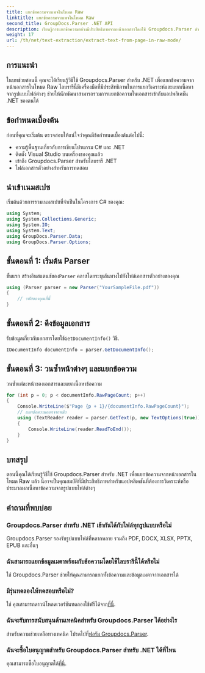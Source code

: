 ```yaml
---
title: แยกข้อความจากเพจในโหมด Raw
linktitle: แยกข้อความจากเพจในโหมด Raw
second_title: GroupDocs.Parser .NET API
description: เรียนรู้การแยกข้อความอย่างมีประสิทธิภาพจากหน้าเอกสารโดยใช้ Groupdocs.Parser สำหรับ .NET ในบทช่วยสอนที่ครอบคลุมนี้
weight: 17
url: /th/net/text-extraction/extract-text-from-page-in-raw-mode/
---
```

## การแนะนำ
ในบทช่วยสอนนี้ คุณจะได้เรียนรู้วิธีใช้ Groupdocs.Parser สำหรับ .NET เพื่อแยกข้อความจากหน้าเอกสารในโหมด Raw ไลบรารีนี้มีเครื่องมือที่มีประสิทธิภาพในการแยกวิเคราะห์และแยกเนื้อหาจากรูปแบบไฟล์ต่างๆ ช่วยให้นักพัฒนาสามารถรวมการแยกข้อความในเอกสารเข้ากับแอปพลิเคชัน .NET ของตนได้
## ข้อกำหนดเบื้องต้น
ก่อนที่คุณจะเริ่มต้น ตรวจสอบให้แน่ใจว่าคุณมีข้อกำหนดเบื้องต้นต่อไปนี้:
- ความรู้พื้นฐานเกี่ยวกับการเขียนโปรแกรม C# และ .NET
- ติดตั้ง Visual Studio บนเครื่องของคุณแล้ว
- เข้าถึง Groupdocs.Parser สำหรับไลบรารี .NET
- ไฟล์เอกสารตัวอย่างสำหรับการทดสอบ

## นำเข้าเนมสเปซ
เริ่มต้นด้วยการรวมเนมสเปซที่จำเป็นในโครงการ C# ของคุณ:
```csharp
using System;
using System.Collections.Generic;
using System.IO;
using System.Text;
using GroupDocs.Parser.Data;
using GroupDocs.Parser.Options;
```
## ขั้นตอนที่ 1: เริ่มต้น Parser
 ขั้นแรก สร้างอินสแตนซ์ของ`Parser` คลาสโดยระบุเส้นทางไปยังไฟล์เอกสารตัวอย่างของคุณ
```csharp
using (Parser parser = new Parser("YourSampleFile.pdf"))
{
    // รหัสของคุณที่นี่
}
```
## ขั้นตอนที่ 2: ดึงข้อมูลเอกสาร
 รับข้อมูลเกี่ยวกับเอกสารโดยใช้`GetDocumentInfo()` วิธี.
```csharp
IDocumentInfo documentInfo = parser.GetDocumentInfo();
```
## ขั้นตอนที่ 3: วนซ้ำหน้าต่างๆ และแยกข้อความ
วนซ้ำแต่ละหน้าของเอกสารและแยกเนื้อหาข้อความ
```csharp
for (int p = 0; p < documentInfo.RawPageCount; p++)
{
    Console.WriteLine($"Page {p + 1}/{documentInfo.RawPageCount}");
    // แยกข้อความออกจากหน้า
    using (TextReader reader = parser.GetText(p, new TextOptions(true)))
    {
        Console.WriteLine(reader.ReadToEnd());
    }
}
```

## บทสรุป
ตอนนี้คุณได้เรียนรู้วิธีใช้ Groupdocs.Parser สำหรับ .NET เพื่อแยกข้อความจากหน้าเอกสารในโหมด Raw แล้ว นี่อาจเป็นคุณสมบัติที่มีประสิทธิภาพสำหรับแอปพลิเคชันที่ต้องการวิเคราะห์หรือประมวลผลเนื้อหาข้อความจากรูปแบบไฟล์ต่างๆ

## คำถามที่พบบ่อย
### Groupdocs.Parser สำหรับ .NET เข้ากันได้กับไฟล์ทุกรูปแบบหรือไม่
Groupdocs.Parser รองรับรูปแบบไฟล์ที่หลากหลาย รวมถึง PDF, DOCX, XLSX, PPTX, EPUB และอื่นๆ
### ฉันสามารถแยกข้อมูลเมตาพร้อมกับข้อความโดยใช้ไลบรารีนี้ได้หรือไม่
ใช่ Groupdocs.Parser ช่วยให้คุณสามารถแยกทั้งข้อความและข้อมูลเมตาจากเอกสารได้
### มีรุ่นทดลองให้ทดสอบหรือไม่?
 ใช่ คุณสามารถดาวน์โหลดเวอร์ชันทดลองใช้ฟรีได้จาก[ที่นี่](https://releases.groupdocs.com/).
### ฉันจะรับการสนับสนุนด้านเทคนิคสำหรับ Groupdocs.Parser ได้อย่างไร
 สำหรับความช่วยเหลือทางเทคนิค โปรดไปที่[ฟอรัม Groupdocs.Parser](https://forum.groupdocs.com/c/parser/17).
### ฉันจะซื้อใบอนุญาตสำหรับ Groupdocs.Parser สำหรับ .NET ได้ที่ไหน
 คุณสามารถซื้อใบอนุญาตได้[ที่นี่](https://purchase.groupdocs.com/buy).